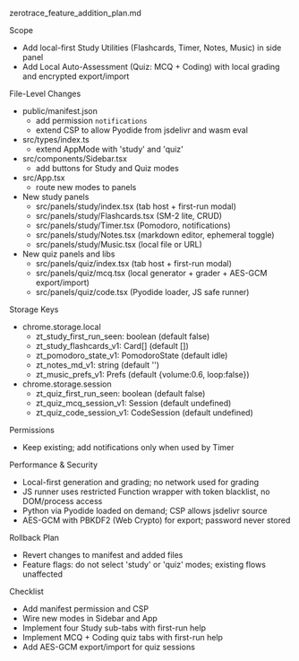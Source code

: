zerotrace_feature_addition_plan.md

Scope
- Add local-first Study Utilities (Flashcards, Timer, Notes, Music) in side panel
- Add Local Auto-Assessment (Quiz: MCQ + Coding) with local grading and encrypted export/import

File-Level Changes
- public/manifest.json
  - add permission `notifications`
  - extend CSP to allow Pyodide from jsdelivr and wasm eval
- src/types/index.ts
  - extend AppMode with 'study' and 'quiz'
- src/components/Sidebar.tsx
  - add buttons for Study and Quiz modes
- src/App.tsx
  - route new modes to panels
- New study panels
  - src/panels/study/index.tsx (tab host + first-run modal)
  - src/panels/study/Flashcards.tsx (SM-2 lite, CRUD)
  - src/panels/study/Timer.tsx (Pomodoro, notifications)
  - src/panels/study/Notes.tsx (markdown editor, ephemeral toggle)
  - src/panels/study/Music.tsx (local file or URL)
- New quiz panels and libs
  - src/panels/quiz/index.tsx (tab host + first-run modal)
  - src/panels/quiz/mcq.tsx (local generator + grader + AES-GCM export/import)
  - src/panels/quiz/code.tsx (Pyodide loader, JS safe runner)

Storage Keys
- chrome.storage.local
  - zt_study_first_run_seen: boolean (default false)
  - zt_study_flashcards_v1: Card[] (default [])
  - zt_pomodoro_state_v1: PomodoroState (default idle)
  - zt_notes_md_v1: string (default '')
  - zt_music_prefs_v1: Prefs (default {volume:0.6, loop:false})
- chrome.storage.session
  - zt_quiz_first_run_seen: boolean (default false)
  - zt_quiz_mcq_session_v1: Session (default undefined)
  - zt_quiz_code_session_v1: CodeSession (default undefined)

Permissions
- Keep existing; add notifications only when used by Timer

Performance & Security
- Local-first generation and grading; no network used for grading
- JS runner uses restricted Function wrapper with token blacklist, no DOM/process access
- Python via Pyodide loaded on demand; CSP allows jsdelivr source
- AES-GCM with PBKDF2 (Web Crypto) for export; password never stored

Rollback Plan
- Revert changes to manifest and added files
- Feature flags: do not select 'study' or 'quiz' modes; existing flows unaffected

Checklist
- Add manifest permission and CSP
- Wire new modes in Sidebar and App
- Implement four Study sub-tabs with first-run help
- Implement MCQ + Coding quiz tabs with first-run help
- Add AES-GCM export/import for quiz sessions

